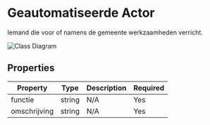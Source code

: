 # Geautomatiseerde Actor

Iemand die voor of namens de gemeente werkzaamheden verricht.

![Class Diagram](https://github.com/CommonGateway/CustomerInteractionBundle/blob/documentation-2024-Klant/docs/schema/klant.geautomatiseerdeActor.svg)

## Properties

| Property | Type | Description | Required |
|----------|------|-------------|----------|
| functie | string | N/A | Yes |
| omschrijving | string | N/A | Yes |
